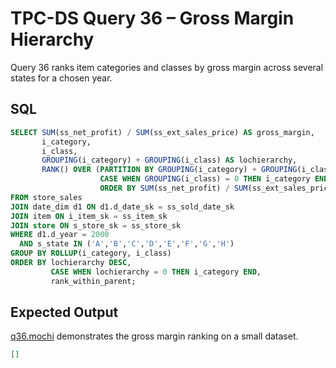 # TPC-DS Query 36 – Gross Margin Hierarchy

Query 36 ranks item categories and classes by gross margin across several states for a chosen year.

## SQL
```sql
SELECT SUM(ss_net_profit) / SUM(ss_ext_sales_price) AS gross_margin,
       i_category,
       i_class,
       GROUPING(i_category) + GROUPING(i_class) AS lochierarchy,
       RANK() OVER (PARTITION BY GROUPING(i_category) + GROUPING(i_class),
                    CASE WHEN GROUPING(i_class) = 0 THEN i_category END
                    ORDER BY SUM(ss_net_profit) / SUM(ss_ext_sales_price)) AS rank_within_parent
FROM store_sales
JOIN date_dim d1 ON d1.d_date_sk = ss_sold_date_sk
JOIN item ON i_item_sk = ss_item_sk
JOIN store ON s_store_sk = ss_store_sk
WHERE d1.d_year = 2000
  AND s_state IN ('A','B','C','D','E','F','G','H')
GROUP BY ROLLUP(i_category, i_class)
ORDER BY lochierarchy DESC,
         CASE WHEN lochierarchy = 0 THEN i_category END,
         rank_within_parent;
```

## Expected Output
[q36.mochi](./q36.mochi) demonstrates the gross margin ranking on a small dataset.
```json
[]
```
